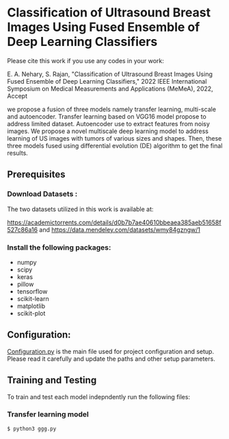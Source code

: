# Classification of Ultrasound Breast Images Using Fused Ensemble of Deep Learning Classifiers

Please cite this work if you use any codes in your work:

E. A. Nehary, S. Rajan, "Classification of Ultrasound Breast Images Using
Fused Ensemble of Deep Learning Classifiers," 2022 IEEE International Symposium on Medical Measurements and Applications (MeMeA), 2022, Accept

we propose a fusion of three models namely transfer learning, multi-scale and autoencoder. Transfer learning based on VGG16 model propose  to address limited dataset.
Autoencoder use to extract features from noisy images.  We propose a novel multiscale deep learning model to address learning of US images
with tumors of various sizes and shapes. Then, these three models fused using differential evolution (DE) algorithm to get the final results. 

## Prerequisites
### Download  Datasets :
The two datasets utilized in this work is available at:

https://academictorrents.com/details/d0b7b7ae40610bbeaea385aeb51658f527c86a16 and https://data.mendeley.com/datasets/wmy84gzngw/1

### Install the following packages:
* numpy
* scipy
* keras
* pillow
* tensorflow
* scikit-learn
* matplotlib
* scikit-plot

## Configuration:
[Configuration.py](Configuration.py) is the main file used for project configuration and setup. Please read it carefully and update the paths and other setup parameters.

## Training and Testing 
To train and test each model indepndently run the following files:
### Transfer learning model 

```python
$ python3 ggg.py



